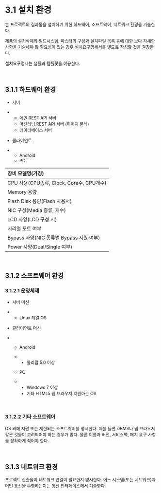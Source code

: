 # 3.1 설치 환경

본 프로젝트의 결과물을 설치하기 위한 하드웨어, 소프트웨어, 네트워크 환경을 기술한다.



제품의 설치삭제와 빌드시스템, 마스터의 구성과 설치파일 목록 등에 대한 보다 자세한 사항을 기술해야 할 필요성이 있는 경우 설치요구명세서를 별도로 작성할 것을 권장한다.



설치요구명세는 샘플과 템플릿을 이용한다.

<br/>

##  3.1.1 하드웨어 환경

- 서버

- - 메인 REST API 서버
  - 머신러닝 REST API 서버 (이미지 분석)
  - 데이터베이스      서버

- 클라이언트

- - Android
  - PC



| 장비 모델명(가칭)                         |
| :---------------------------------------- |
| CPU 사용(CPU종류, Clock, Core수, CPU개수) |
| Memory 용량                               |
| Flash Disk 용량(Flash 사용시)             |
| NIC 구성(Media 종류, 개수)                |
| LCD 사양(LCD 구성 시)                     |
| 시리얼 포트 여부                          |
| Bypass 사양(NIC 종류별 Bypass 지원 여부)  |
| Power 사양(Dual/Single 여부)              |

<br/>

## 3.1.2 소프트웨어 환경

### 	3.1.2.1 운영체제

- 서버 머신

- - Linux      계열      OS

- 클라이언트 머신 

- - Android

  - - 롤리팝       5.0 이상

  - PC

  - - Windows       7 이상
    - 기타 HTML5 웹 브라우저 지원하는 OS

<br/>

 ### 3.1.2.2 기타 소프트웨어

OS 외에 지원 또는 제한되는 소프트웨어를 명시한다. 예를 들면 DBMS나 웹 브라우저 같은 것들이 고려되어야 하는 경우가 많다. 물론 이름과 버전, 서비스팩, 패치 요구 사항을 정확하게 적어야 한다.

<br/>

## 3.1.3 네트워크 환경

프로젝트 산출물이 네트워크 연결이 필요한지 명시한다. 어느 시스템(또는 네트워크)과 어떤 통신을 수행하는지는 통신 인터페이스에서 기술한다.

